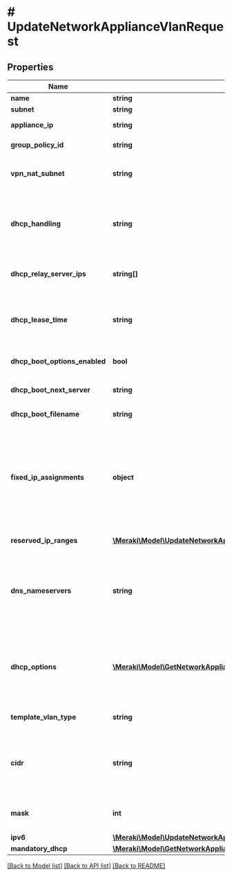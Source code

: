 # # UpdateNetworkApplianceVlanRequest

## Properties

Name | Type | Description | Notes
------------ | ------------- | ------------- | -------------
**name** | **string** | The name of the VLAN | [optional]
**subnet** | **string** | The subnet of the VLAN | [optional]
**appliance_ip** | **string** | The local IP of the appliance on the VLAN | [optional]
**group_policy_id** | **string** | The id of the desired group policy to apply to the VLAN | [optional]
**vpn_nat_subnet** | **string** | The translated VPN subnet if VPN and VPN subnet translation are enabled on the VLAN | [optional]
**dhcp_handling** | **string** | The appliance&#39;s handling of DHCP requests on this VLAN. One of: &#39;Run a DHCP server&#39;, &#39;Relay DHCP to another server&#39; or &#39;Do not respond to DHCP requests&#39; | [optional]
**dhcp_relay_server_ips** | **string[]** | The IPs of the DHCP servers that DHCP requests should be relayed to | [optional]
**dhcp_lease_time** | **string** | The term of DHCP leases if the appliance is running a DHCP server on this VLAN. One of: &#39;30 minutes&#39;, &#39;1 hour&#39;, &#39;4 hours&#39;, &#39;12 hours&#39;, &#39;1 day&#39; or &#39;1 week&#39; | [optional]
**dhcp_boot_options_enabled** | **bool** | Use DHCP boot options specified in other properties | [optional]
**dhcp_boot_next_server** | **string** | DHCP boot option to direct boot clients to the server to load the boot file from | [optional]
**dhcp_boot_filename** | **string** | DHCP boot option for boot filename | [optional]
**fixed_ip_assignments** | **object** | The DHCP fixed IP assignments on the VLAN. This should be an object that contains mappings from MAC addresses to objects that themselves each contain \&quot;ip\&quot; and \&quot;name\&quot; string fields. See the sample request/response for more details. | [optional]
**reserved_ip_ranges** | [**\Meraki\Model\UpdateNetworkApplianceVlanRequestReservedIpRangesInner[]**](UpdateNetworkApplianceVlanRequestReservedIpRangesInner.md) | The DHCP reserved IP ranges on the VLAN | [optional]
**dns_nameservers** | **string** | The DNS nameservers used for DHCP responses, either \&quot;upstream_dns\&quot;, \&quot;google_dns\&quot;, \&quot;opendns\&quot;, or a newline seperated string of IP addresses or domain names | [optional]
**dhcp_options** | [**\Meraki\Model\GetNetworkApplianceVlans200ResponseInnerDhcpOptionsInner[]**](GetNetworkApplianceVlans200ResponseInnerDhcpOptionsInner.md) | The list of DHCP options that will be included in DHCP responses. Each object in the list should have \&quot;code\&quot;, \&quot;type\&quot;, and \&quot;value\&quot; properties. | [optional]
**template_vlan_type** | **string** | Type of subnetting of the VLAN. Applicable only for template network. | [optional]
**cidr** | **string** | CIDR of the pool of subnets. Applicable only for template network. Each network bound to the template will automatically pick a subnet from this pool to build its own VLAN. | [optional]
**mask** | **int** | Mask used for the subnet of all bound to the template networks. Applicable only for template network. | [optional]
**ipv6** | [**\Meraki\Model\UpdateNetworkApplianceSingleLanRequestIpv6**](UpdateNetworkApplianceSingleLanRequestIpv6.md) |  | [optional]
**mandatory_dhcp** | [**\Meraki\Model\GetNetworkApplianceVlans200ResponseInnerMandatoryDhcp**](GetNetworkApplianceVlans200ResponseInnerMandatoryDhcp.md) |  | [optional]

[[Back to Model list]](../../README.md#models) [[Back to API list]](../../README.md#endpoints) [[Back to README]](../../README.md)
